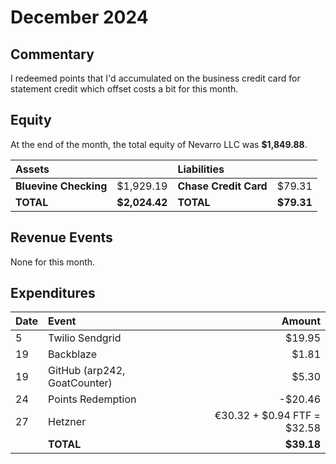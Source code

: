 # December 2024

## Commentary

I redeemed points that I'd accumulated on the business credit card for statement
credit which offset costs a bit for this month.

## Equity

At the end of the month, the total equity of Nevarro LLC was **$1,849.88**.

| **Assets**            |               | **Liabilities**       |            |
| :-------------------- | ------------: | :-------------------- | ---------: |
| **Bluevine Checking** |     $1,929.19 | **Chase Credit Card** |     $79.31 |
| **TOTAL**             | **$2,024.42** | **TOTAL**             | **$79.31** |

## Revenue Events

None for this month.

## Expenditures

| **Date** | **Event**                    |                  **Amount** |
| :------- | :--------------------------- | --------------------------: |
| 5        | Twilio Sendgrid              |                      $19.95 |
| 19       | Backblaze                    |                       $1.81 |
| 19       | GitHub (arp242, GoatCounter) |                       $5.30 |
| 24       | Points Redemption            |                     -$20.46 |
| 27       | Hetzner                      | €30.32 + $0.94 FTF = $32.58 |
|          | **TOTAL**                    |                  **$39.18** |
